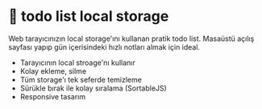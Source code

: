 # 📝 todo list local storage

Web tarayıcınızın local storage'ını kullanan pratik todo list. Masaüstü açılış sayfası yapıp gün içerisindeki hızlı notları almak için ideal.

- Tarayıcının local stroage'nı kullanır
- Kolay ekleme, silme
- Tüm storage'ı tek seferde temizleme
- Sürükle bırak ile kolay sıralama (SortableJS)
- Responsive tasarım
